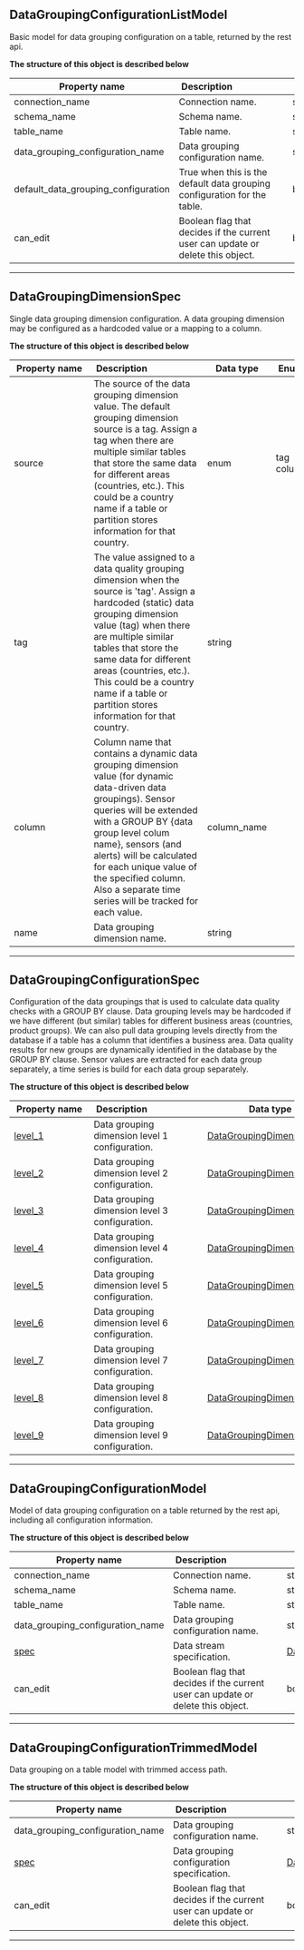 
## DataGroupingConfigurationListModel  
Basic model for data grouping configuration on a table, returned by the rest api.  
  

**The structure of this object is described below**  
  
|&nbsp;Property&nbsp;name&nbsp;|&nbsp;Description&nbsp;&nbsp;&nbsp;&nbsp;&nbsp;&nbsp;&nbsp;&nbsp;&nbsp;&nbsp;&nbsp;&nbsp;&nbsp;&nbsp;&nbsp;&nbsp;&nbsp;&nbsp;&nbsp;&nbsp;&nbsp;|&nbsp;Data&nbsp;type&nbsp;|&nbsp;Enum&nbsp;values&nbsp;|&nbsp;Default&nbsp;value&nbsp;|&nbsp;Sample&nbsp;values&nbsp;|
|---------------|---------------------------------|-----------|-------------|---------------|---------------|
|connection_name|Connection name.|string| | | |
|schema_name|Schema name.|string| | | |
|table_name|Table name.|string| | | |
|data_grouping_configuration_name|Data grouping configuration name.|string| | | |
|default_data_grouping_configuration|True when this is the default data grouping configuration for the table.|boolean| | | |
|can_edit|Boolean flag that decides if the current user can update or delete this object.|boolean| | | |

___  

## DataGroupingDimensionSpec  
Single data grouping dimension configuration. A data grouping dimension may be configured as a hardcoded value or a mapping to a column.  
  

**The structure of this object is described below**  
  
|&nbsp;Property&nbsp;name&nbsp;|&nbsp;Description&nbsp;&nbsp;&nbsp;&nbsp;&nbsp;&nbsp;&nbsp;&nbsp;&nbsp;&nbsp;&nbsp;&nbsp;&nbsp;&nbsp;&nbsp;&nbsp;&nbsp;&nbsp;&nbsp;&nbsp;&nbsp;|&nbsp;Data&nbsp;type&nbsp;|&nbsp;Enum&nbsp;values&nbsp;|&nbsp;Default&nbsp;value&nbsp;|&nbsp;Sample&nbsp;values&nbsp;|
|---------------|---------------------------------|-----------|-------------|---------------|---------------|
|source|The source of the data grouping dimension value. The default grouping dimension source is a tag. Assign a tag when there are multiple similar tables that store the same data for different areas (countries, etc.). This could be a country name if a table or partition stores information for that country.|enum|tag<br/>column_value<br/>| | |
|tag|The value assigned to a data quality grouping dimension when the source is &#x27;tag&#x27;. Assign a hardcoded (static) data grouping dimension value (tag) when there are multiple similar tables that store the same data for different areas (countries, etc.). This could be a country name if a table or partition stores information for that country.|string| | | |
|column|Column name that contains a dynamic data grouping dimension value (for dynamic data-driven data groupings). Sensor queries will be extended with a GROUP BY {data group level colum name}, sensors (and alerts) will be calculated for each unique value of the specified column. Also a separate time series will be tracked for each value.|column_name| | | |
|name|Data grouping dimension name.|string| | | |

___  

## DataGroupingConfigurationSpec  
Configuration of the data groupings that is used to calculate data quality checks with a GROUP BY clause.
 Data grouping levels may be hardcoded if we have different (but similar) tables for different business areas (countries, product groups).
 We can also pull data grouping levels directly from the database if a table has a column that identifies a business area.
 Data quality results for new groups are dynamically identified in the database by the GROUP BY clause. Sensor values are extracted for each data group separately,
 a time series is build for each data group separately.  
  

**The structure of this object is described below**  
  
|&nbsp;Property&nbsp;name&nbsp;|&nbsp;Description&nbsp;&nbsp;&nbsp;&nbsp;&nbsp;&nbsp;&nbsp;&nbsp;&nbsp;&nbsp;&nbsp;&nbsp;&nbsp;&nbsp;&nbsp;&nbsp;&nbsp;&nbsp;&nbsp;&nbsp;&nbsp;|&nbsp;Data&nbsp;type&nbsp;|&nbsp;Enum&nbsp;values&nbsp;|&nbsp;Default&nbsp;value&nbsp;|&nbsp;Sample&nbsp;values&nbsp;|
|---------------|---------------------------------|-----------|-------------|---------------|---------------|
|[level_1](\docs\reference\yaml\connectionyaml\#datagroupingdimensionspec)|Data grouping dimension level 1 configuration.|[DataGroupingDimensionSpec](\docs\reference\yaml\connectionyaml\#datagroupingdimensionspec)| | | |
|[level_2](\docs\reference\yaml\connectionyaml\#datagroupingdimensionspec)|Data grouping dimension level 2 configuration.|[DataGroupingDimensionSpec](\docs\reference\yaml\connectionyaml\#datagroupingdimensionspec)| | | |
|[level_3](\docs\reference\yaml\connectionyaml\#datagroupingdimensionspec)|Data grouping dimension level 3 configuration.|[DataGroupingDimensionSpec](\docs\reference\yaml\connectionyaml\#datagroupingdimensionspec)| | | |
|[level_4](\docs\reference\yaml\connectionyaml\#datagroupingdimensionspec)|Data grouping dimension level 4 configuration.|[DataGroupingDimensionSpec](\docs\reference\yaml\connectionyaml\#datagroupingdimensionspec)| | | |
|[level_5](\docs\reference\yaml\connectionyaml\#datagroupingdimensionspec)|Data grouping dimension level 5 configuration.|[DataGroupingDimensionSpec](\docs\reference\yaml\connectionyaml\#datagroupingdimensionspec)| | | |
|[level_6](\docs\reference\yaml\connectionyaml\#datagroupingdimensionspec)|Data grouping dimension level 6 configuration.|[DataGroupingDimensionSpec](\docs\reference\yaml\connectionyaml\#datagroupingdimensionspec)| | | |
|[level_7](\docs\reference\yaml\connectionyaml\#datagroupingdimensionspec)|Data grouping dimension level 7 configuration.|[DataGroupingDimensionSpec](\docs\reference\yaml\connectionyaml\#datagroupingdimensionspec)| | | |
|[level_8](\docs\reference\yaml\connectionyaml\#datagroupingdimensionspec)|Data grouping dimension level 8 configuration.|[DataGroupingDimensionSpec](\docs\reference\yaml\connectionyaml\#datagroupingdimensionspec)| | | |
|[level_9](\docs\reference\yaml\connectionyaml\#datagroupingdimensionspec)|Data grouping dimension level 9 configuration.|[DataGroupingDimensionSpec](\docs\reference\yaml\connectionyaml\#datagroupingdimensionspec)| | | |

___  

## DataGroupingConfigurationModel  
Model of data grouping configuration on a table returned by the rest api, including all configuration information.  
  

**The structure of this object is described below**  
  
|&nbsp;Property&nbsp;name&nbsp;|&nbsp;Description&nbsp;&nbsp;&nbsp;&nbsp;&nbsp;&nbsp;&nbsp;&nbsp;&nbsp;&nbsp;&nbsp;&nbsp;&nbsp;&nbsp;&nbsp;&nbsp;&nbsp;&nbsp;&nbsp;&nbsp;&nbsp;|&nbsp;Data&nbsp;type&nbsp;|&nbsp;Enum&nbsp;values&nbsp;|&nbsp;Default&nbsp;value&nbsp;|&nbsp;Sample&nbsp;values&nbsp;|
|---------------|---------------------------------|-----------|-------------|---------------|---------------|
|connection_name|Connection name.|string| | | |
|schema_name|Schema name.|string| | | |
|table_name|Table name.|string| | | |
|data_grouping_configuration_name|Data grouping configuration name.|string| | | |
|[spec](\docs\client\models\#datagroupingconfigurationspec)|Data stream specification.|[DataGroupingConfigurationSpec](\docs\client\models\#datagroupingconfigurationspec)| | | |
|can_edit|Boolean flag that decides if the current user can update or delete this object.|boolean| | | |

___  

## DataGroupingConfigurationTrimmedModel  
Data grouping on a table model with trimmed access path.  
  

**The structure of this object is described below**  
  
|&nbsp;Property&nbsp;name&nbsp;|&nbsp;Description&nbsp;&nbsp;&nbsp;&nbsp;&nbsp;&nbsp;&nbsp;&nbsp;&nbsp;&nbsp;&nbsp;&nbsp;&nbsp;&nbsp;&nbsp;&nbsp;&nbsp;&nbsp;&nbsp;&nbsp;&nbsp;|&nbsp;Data&nbsp;type&nbsp;|&nbsp;Enum&nbsp;values&nbsp;|&nbsp;Default&nbsp;value&nbsp;|&nbsp;Sample&nbsp;values&nbsp;|
|---------------|---------------------------------|-----------|-------------|---------------|---------------|
|data_grouping_configuration_name|Data grouping configuration name.|string| | | |
|[spec](\docs\client\models\#datagroupingconfigurationspec)|Data grouping configuration specification.|[DataGroupingConfigurationSpec](\docs\client\models\#datagroupingconfigurationspec)| | | |
|can_edit|Boolean flag that decides if the current user can update or delete this object.|boolean| | | |

___  

